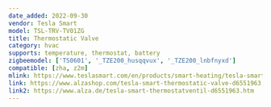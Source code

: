 ```yaml
---
date_added: 2022-09-30
vendor: Tesla Smart
model: TSL-TRV-TV01ZG
title: Thermostatic Valve
category: hvac
supports: temperature, thermostat, battery
zigbeemodel: ['TS0601', '_TZE200_husqqvux', '_TZE200_lnbfnyxd']
compatible: [zha, z2m]
mlink: https://www.teslasmart.com/en/products/smart-heating/tesla-smart-thermostatic-valve/
link: https://www.alzashop.com/tesla-smart-thermostatic-valve-d6551963.htm
link2: https://www.alza.de/tesla-smart-thermostatventil-d6551963.htm
---
```

